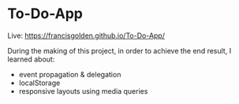 # To-Do-App 
Live: https://francisgolden.github.io/To-Do-App/

During the making of this project, in order to achieve the end result, I learned about:

- event propagation & delegation
- localStorage
- responsive layouts using media queries
